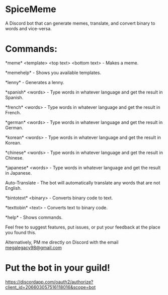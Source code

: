 # SpiceMeme
A Discord bot that can generate memes, translate, and convert binary to words and vice-versa.

# Commands:

\*meme\* \<template\> \<top text\> \<bottom text\> - Makes a meme.

\*memehelp\* - Shows you available templates.

\*lenny\* - Generates a lenny.

\*spanish\* \<words\> - Type words in whatever language and get the result in Spanish.

\*french\* \<words\> - Type words in whatever language and get the result in French.

\*german\* \<words\> - Type words in whatever language and get the result in German.

\*korean\* \<words\> - Type words in whatever language and get the result in Korean.

\*chinese\* \<words\> - Type words in whatever language and get the result in Chinese.

\*japanese\* \<words\> - Type words in whatever language and get the result in Japanese.

Auto-Translate - The bot will automatically translate any words that are not English.

\*bintotext\* \<binary\> - Converts binary code to text.

\*texttobin\* \<text\> - Converts text to binary code.

\*help\* - Shows commands.

Feel free to suggest features, put issues, or put your feedback at the place you found this.

Alternatively, PM me directly on Discord with the email megalegacy98@gmail.com

# Put the bot in your guild!

https://discordapp.com/oauth2/authorize?client_id=206603057516118016&scope=bot

